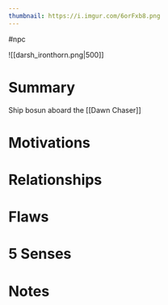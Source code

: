 ```yaml
---
thumbnail: https://i.imgur.com/6orFxb8.png
---
```


#npc

![[darsh_ironthorn.png|500]]
# Summary
Ship bosun aboard the [[Dawn Chaser]]

# Motivations
# Relationships
# Flaws
# 5 Senses
# Notes
